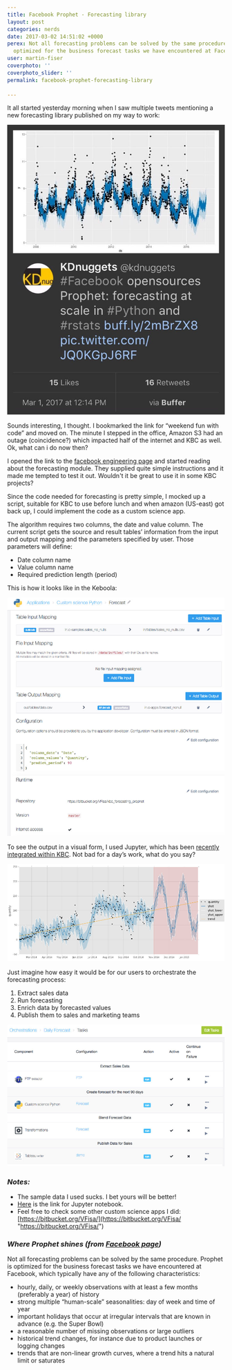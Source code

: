 ```yaml
---
title: Facebook Prophet - Forecasting library
layout: post
categories: nerds
date: 2017-03-02 14:51:02 +0000
perex: Not all forecasting problems can be solved by the same procedure. Prophet is
  optimized for the business forecast tasks we have encountered at Facebook.
user: martin-fiser
coverphoto: ''
coverphoto_slider: ''
permalink: facebook-prophet-forecasting-library

---
```

It all started yesterday morning when I saw multiple tweets mentioning a new forecasting library published on my way to work:

![](/uploads/forecasting1.jpg)

Sounds interesting, I thought. I bookmarked the link for “weekend fun with code” and moved on. The minute I stepped in the office, Amazon S3 had an outage (coincidence?) which impacted half of the internet and KBC as well. Ok, what can i do now then?

I opened the link to the [facebook engineering page](https://facebookincubator.github.io/prophet/) and started reading about the forecasting module. They supplied quite simple instructions and it made me tempted to test it out. Wouldn't it be great to use it in some KBC projects?

Since the code needed for forecasting is pretty simple, I mocked up a script, suitable for KBC to use before lunch and when amazon (US-east) got back up, I could implement the code as a custom science app.

The algorithm requires two columns, the date and value column. The current script gets the source and result tables’ information from the input and output mapping and the parameters specified by user. Those parameters will define:

* Date column name
* Value column name
* Required prediction length (period)

This is how it looks like in the Keboola:

![](/uploads/forecasting2.jpg)

To see the output in a visual form, I used Jupyter, which has been [recently integrated within KBC](http://status.keboola.com/call-for-testers-rstudio-and-jupyter-sandboxes). Not bad for a day’s work, what do you say?

![](/uploads/forecasting3.jpg)

Just imagine how easy it would be for our users to orchestrate the forecasting process:

1. Extract sales data
2. Run forecasting
3. Enrich data by forecasted values
4. Publish them to sales and marketing teams

![](/uploads/forecasting4.jpg)

### _Notes:_

* The sample data I used sucks. I bet yours will be better!
* [Here](https://bitbucket.org/VFisa/kbc_blog_posts/src/245c7aa257d6/Expandability%20-%20FB%20Prophet/jupyter/?at=master) is the link for Jupyter notebook.
* Feel free to check some other custom science apps I did: [https://bitbucket.org/VFisa/](https://bitbucket.org/VFisa/ "https://bitbucket.org/VFisa/")

### _Where Prophet shines (from_ [_Facebook page_](https://research.fb.com/prophet-forecasting-at-scale/)_)_

Not all forecasting problems can be solved by the same procedure. Prophet is optimized for the business forecast tasks we have encountered at Facebook, which typically have any of the following characteristics:

* hourly, daily, or weekly observations with at least a few months (preferably a year) of history
* strong multiple “human-scale” seasonalities: day of week and time of year
* important holidays that occur at irregular intervals that are known in advance (e.g. the Super Bowl)
* a reasonable number of missing observations or large outliers
* historical trend changes, for instance due to product launches or logging changes
* trends that are non-linear growth curves, where a trend hits a natural limit or saturates